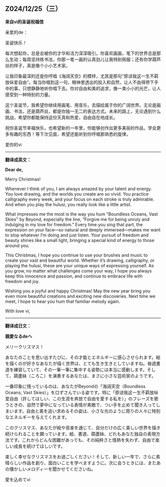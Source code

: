 ## Z024/12/25（三）


**来自vi的圣诞祝福信**  

亲爱的de：  

圣诞快乐！  

每次想起你，总是会被你的才华和活力深深吸引。你喜欢画画，笔下的世界总是那么生动；每周坚持练书法，你那一笔一画的认真劲儿让我特别佩服；还有你学葫芦丝的样子，真是像个小小艺术家。  

让我印象最深的还是你哼唱《海阔天空》的模样，尤其是那句“原谅我这一生不羁放纵爱自由”。每当你唱到这一句，眼神里透出的投入和自然，让人不由得停下手中的事，只想静静地听你唱下去。你对自由和美的追求，像一束小小的光芒，让人感受到一种特别的力量。  

这个圣诞节，我希望你继续用画笔、用音乐，去描绘属于你的广阔世界。无论是画画、书法，还是葫芦丝，都是你独一无二的表达方式。未来的路上，无论遇到什么挑战，希望你都能保持这份天真和热爱，自由自在地成长。  

祝你圣诞节幸福快乐，也希望新的一年里，你能够创作出更多美丽的作品，学会更多有趣的东西！等下次见面，希望还能听到你哼唱那熟悉的旋律。  

爱你的vi 

---  

**翻译成英文：**  

**Dear de,**  

Merry Christmas!  

Whenever I think of you, I am always amazed by your talent and energy. You love drawing, and the worlds you create are so vivid. You practice calligraphy every week, and your focus on each stroke is truly admirable. And when you play the hulusi, you really look like a little artist.  

What impresses me the most is the way you hum "Boundless Oceans, Vast Skies" by Beyond, especially the line, “Forgive me for being unruly and indulging in my love for freedom.” Every time you sing that part, the expression on your face—so natural and deeply immersed—makes me want to stop whatever I’m doing and just listen. Your pursuit of freedom and beauty shines like a small light, bringing a special kind of energy to those around you.  

This Christmas, I hope you continue to use your brushes and music to create your vast and beautiful world. Whether it’s drawing, calligraphy, or playing the hulusi, these are your unique ways of expressing yourself. As you grow, no matter what challenges come your way, I hope you always keep this innocence and passion, and continue to embrace life with freedom and joy.  

Wishing you a joyful and happy Christmas! May the new year bring you even more beautiful creations and exciting new discoveries. Next time we meet, I hope to hear you hum that familiar melody again.  

With love vi,  

---  

**翻译成日文：**  

**親愛なるdeへ**  

メリークリスマス！  

あなたのことを思い出すたびに、その才能とエネルギーに感心させられます。絵を描くのが好きなあなたが描く世界は、とても生き生きとしていますね。毎週書道を練習していて、その一筆一筆に集中する姿勢には本当に感動します。そして、葫蘆絲（ころこ）を演奏するあなたは、まさに小さな芸術家のようです。  

一番印象に残っているのは、あなたがBeyondの「海阔天空（Boundless Oceans, Vast Skies）」を口ずさんでいる姿です。特に「原谅我这一生不羁放纵爱自由（許してほしい、この生涯を奔放で自由を愛する私を）」のフレーズを歌うときの、自然で夢中になっている表情が素敵で、つい手を止めて聞き入ってしまいます。自由と美を追い求めるその姿は、小さな光のように周りの人々に特別なエネルギーを与えてくれます。  

このクリスマス、あなたが絵や音楽を通じて、自分だけの広く美しい世界を描き続けられることを願っています。絵、書道、葫蘆絲、どれもあなた独自の表現方法です。これからどんな困難があっても、その純粋さと情熱を失わず、自由で楽しい成長を続けてほしいです。  

楽しく幸せなクリスマスをお過ごしください！そして、新しい一年で、さらに素晴らしい作品を創り、面白いことを学べますように。次に会うときには、またあの懐かしいメロディーを聞かせてくださいね。  

愛を込めてvi
